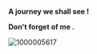 **A journey we shall see   !**

  **Don't forget of me   .**

  ![1000005617](https://github.com/user-attachments/assets/bd0d2d96-11f6-4d6b-9b91-2127173e2928)
